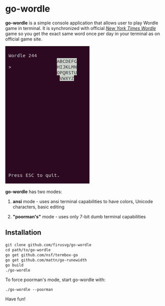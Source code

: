# **go-wordle**

**go-wordle** is a simple console application that allows user to play Wordle game in terminal. It is synchronized with official [*New York Times Wordle*](https://www.nytimes.com/games/wordle/index.html) game so you get the exact same word once per day in your terminal as on official game site.

![go-wordle](./extras/demo.gif)


**go-wordle** has two modes:

1. **ansi** mode - uses ansi terminal capabilities to have colors, Unicode characters, basic editing

2. **"poorman's"** mode - uses only 7-bit dumb terminal capabilities

## Installation
```
git clone github.com/firusvg/go-wordle
cd path/to/go-wordle
go get github.com/nsf/termbox-go
go get github.com/mattn/go-runewidth
go build 
./go-wordle
```

To force poorman's mode, start go-wordle with:

```
./go-wordle --poorman
```

Have fun!